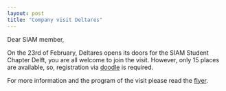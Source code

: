```yaml
---
layout: post
title: "Company visit Deltares"
---
```


Dear SIAM member,

On the 23rd of February, Deltares opens its doors for the SIAM Student Chapter Delft, you are all welcome to join the visit. However, only 15 places are available, so, registration via [doodle] is required.

For more information and the program of the visit please read the [flyer](http://sscdelft.github.io/images/DeltaresVisit2017-02-23). 

[doodle]: http://doodle.com/poll/umayqtnenfpz89pp

